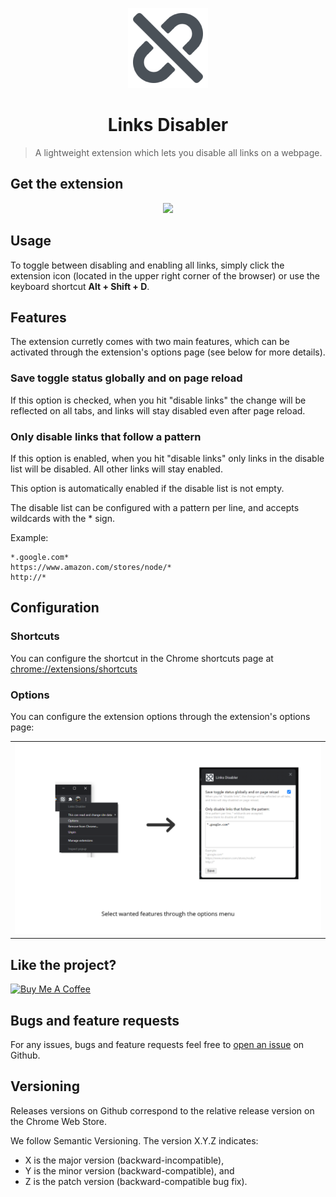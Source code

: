 <p align="center"><img height="128" width="128" src="icons/icon128.png" alt="Links Disabler" />
</p>
<h1 align="center">Links Disabler</h1>

> A lightweight extension which lets you disable all links on a webpage. 


## Get the extension

<p align="center"><a href="https://chrome.google.com/webstore/detail/links-disabler/dpgcehldjbcfejamdkfaeoamlpjlhbig?hl=en"><img src="https://developer.chrome.com/webstore/images/ChromeWebStore_BadgeWBorder_v2_206x58.png" width="206"></a></p>


## Usage
To toggle between disabling and enabling all links, simply click the extension icon (located in the upper right corner of the browser) or use the keyboard shortcut **Alt + Shift + D**.

## Features
The extension curretly comes with two main features, which can be activated through the extension's options page (see below for more details).

### Save toggle status globally and on page reload
If this option is checked, when you hit "disable links" the change will be reflected on all tabs, and links will stay disabled even after page reload.

### Only disable links that follow a pattern
If this option is enabled, when you hit "disable links" only links in the disable list will be disabled. All other links will stay enabled.

This option is automatically enabled if the disable list is not empty.

The disable list can be configured with a pattern per line, and accepts wildcards with the * sign. 

Example:
```
*.google.com*
https://www.amazon.com/stores/node/*
http://*
```

## Configuration

### Shortcuts
You can configure the shortcut in the Chrome shortcuts page at [chrome://extensions/shortcuts](chrome://extensions/shortcuts)

### Options
You can configure the extension options through the extension's options page:

<table>
<tr>
<td><img src="images/third.png" alt="links-disabler" width="800" /></td>
</tr>
</table>

## Like the project?
 <a href="https://www.buymeacoffee.com/fabiosang" target="_blank"><img src="https://cdn.buymeacoffee.com/buttons/lato-orange.png" alt="Buy Me A Coffee" width="180"></a>

## Bugs and feature requests
For any issues, bugs and feature requests feel free to [open an issue](https://github.com/fabiosangregorio/google-calendar-quick-duplicate/issues) on Github.

## Versioning
Releases versions on Github correspond to the relative release version on the Chrome Web Store.

We follow Semantic Versioning. The version X.Y.Z indicates:

* X is the major version (backward-incompatible),
* Y is the minor version (backward-compatible), and
* Z is the patch version (backward-compatible bug fix).
